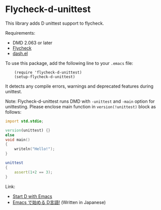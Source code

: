 # Flycheck-d-unittest

This library adds D unittest support to flycheck.

Requirements:
  * DMD 2.063 or later
  * [Flycheck](https://github.com/flycheck/flycheck)
  * [dash.el](https://github.com/magnars/dash.el)

To use this package, add the following line to your `.emacs` file:
```elisp
    (require 'flycheck-d-unittest)
    (setup-flycheck-d-unittest)
```
It detects any compile errors, warnings and deprecated features during unittest.

Note: Flycheck-d-unittest runs DMD with `-unittest` and `-main` option for unittesting.
Please enclose main function in `version(!unittest)` block as follows:

```d
import std.stdio;

version(unittest) {}
else
void main()
{
    writeln("Hello!");
}

unittest
{
    assert(1+2 == 3);
}
```

Link:
  * [Start D with Emacs](https://github.com/flycheck/flycheck-d/wiki/Start-D-with-Emacs)
  * [Emacs で始める D言語!](http://qiita.com/tm_tn/items/1d01c4500e1ca7632140) (Written in Japanese)
